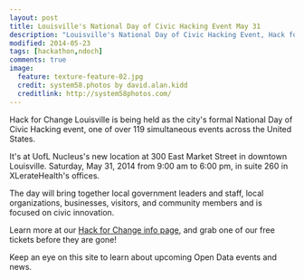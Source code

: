 ```yaml
---
layout: post
title: Louisville's National Day of Civic Hacking Event May 31
description: "Louisville's National Day of Civic Hacking Event, Hack for Change May 31 2014"
modified: 2014-05-23
tags: [hackathon,ndoch]
comments: true
image:
  feature: texture-feature-02.jpg
  credit: system58.photos by david.alan.kidd
  creditlink: http://system58photos.com/
---
```


Hack for Change Louisville is being held as the city's formal National Day of Civic Hacking event, one of over 119 simultaneous events across the United States. 

It's at UofL Nucleus's new location at 300 East Market Street in downtown Louisville.  Saturday, May 31, 2014 from 9:00 am to 6:00 pm, in suite 260 in XLerateHealth's offices.

The day will bring together local government leaders and staff, local organizations, businesses, visitors, and community members and is focused on civic innovation. 

Learn more at our [Hack for Change info page](http://hackforchange.org/events/hack-for-change-louisville/), and grab one of our free tickets before they are gone!

Keep an eye on this site to learn about upcoming Open Data events and news.

